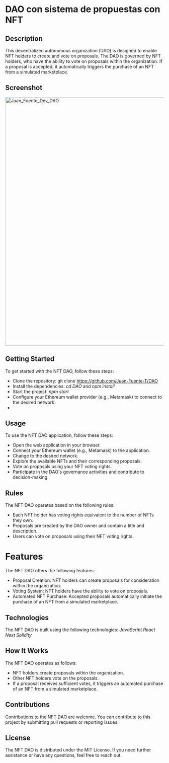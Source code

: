 # DAO con sistema de propuestas con NFT

## Description
This decentralized autonomous organization (DAO) is designed to enable NFT holders to create and vote on proposals. The DAO is governed by NFT holders, who have the ability to vote on proposals within the organization. If a proposal is accepted, it automatically triggers the purchase of an NFT from a simulated marketplace.

## Screenshot
<img width="790" alt="Juan_Fuente_Dev_DAO" src="https://github.com/Juan-Fuente-T/DAO/assets/127140423/adea3657-d190-4e07-98de-123fa036ad57">

## Getting Started
To get started with the NFT DAO, follow these steps:
- Clone the repository: git clone https://github.com/Juan-Fuente-T/DAO
- Install the dependencies: *cd DAO* and *npm install*
- Start the project: *npm start*
- Configure your Ethereum wallet provider (e.g., Metamask) to connect to the desired network.
- 
## Usage
To use the NFT DAO application, follow these steps:
- Open the web application in your browser.
- Connect your Ethereum wallet (e.g., Metamask) to the application.
- Change to the desired network.
- Explore the available NFTs and their corresponding proposals.
- Vote on proposals using your NFT voting rights.
- Participate in the DAO's governance activities and contribute to decision-making.
## Rules
The NFT DAO operates based on the following rules:
- Each NFT holder has voting rights equivalent to the number of NFTs they own.
- Proposals are created by the DAO owner and contain a title and description.
- Users can vote on proposals using their NFT voting rights.
# Features
The NFT DAO offers the following features:
- Proposal Creation: NFT holders can create proposals for consideration within the organization.
- Voting System: NFT holders have the ability to vote on proposals.
- Automated NFT Purchase: Accepted proposals automatically initiate the purchase of an NFT from a simulated marketplace.
## Technologies
The NFT DAO is built using the following technologies:
*JavaScript*
*React*
*Next*
*Solidity*
## How It Works
The NFT DAO operates as follows:
- NFT holders create proposals within the organization.
- Other NFT holders vote on the proposals.
- If a proposal receives sufficient votes, it triggers an automated purchase of an NFT from a simulated marketplace.
## Contributions
Contributions to the NFT DAO are welcome. You can contribute to this project by submitting pull requests or reporting issues.
## License
The NFT DAO is distributed under the MIT License.
If you need further assistance or have any questions, feel free to reach out.
